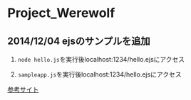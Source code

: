 Project_Werewolf
================

2014/12/04
ejsのサンプルを追加
----------------

1. `node hello.js`を実行後localhost:1234/hello.ejsにアクセス

2. `sampleapp.js`を実行後localhost:1234/hello.ejsにアクセス


[参考サイト](http://libro.tuyano.com/index3?id=1135003)
